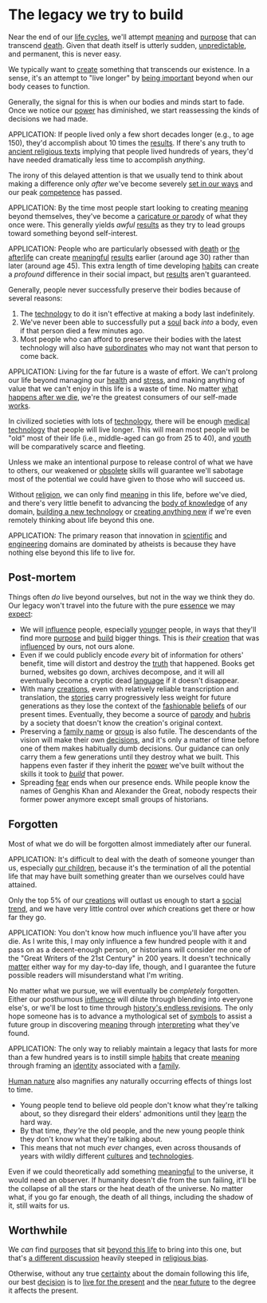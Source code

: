 
# The legacy we try to build

Near the end of our [life cycles](maturity.md), we'll attempt [meaning](meaning.md) and [purpose](purpose.md) that can transcend [death](hardship-death.md). Given that death itself is utterly sudden, [unpredictable](imagination.md), and permanent, this is never easy.

We typically want to [create](creations.md) something that transcends our existence. In a sense, it's an attempt to "live longer" by [being important](meaning.md) beyond when our body ceases to function.

Generally, the signal for this is when our bodies and minds start to fade. Once we notice our [power](power.md) has diminished, we start reassessing the kinds of decisions we had made.

APPLICATION: If people lived only a few short decades longer (e.g., to age 150), they'd accomplish about 10 times the [results](results.md). If there's any truth to [ancient religious texts](religion.md) implying that people lived hundreds of years, they'd have needed dramatically less time to accomplish *anything*.

The irony of this delayed attention is that we usually tend to think about making a difference only *after* we've become severely [set in our ways](habits.md) and our peak [competence](purpose.md) has passed.

APPLICATION: By the time most people start looking to creating [meaning](meaning.md) beyond themselves, they've become a [caricature or parody](humor.md) of what they once were. This generally yields *awful* [results](results.md) as they try to lead groups toward something beyond self-interest.

APPLICATION: People who are particularly obsessed with [death](hardship-death.md) or [the afterlife](religion.md) can create [meaningful](meaning.md) [results](results.md) earlier (around age 30) rather than later (around age 45). This extra length of time developing [habits](habits.md) can create a *profound* difference in their social impact, but [results](results.md) aren't guaranteed.

Generally, people never successfully preserve their bodies because of several reasons:

1. The [technology](technology.md) to do it isn't effective at making a body last indefinitely.
2. We've never been able to successfully put a [soul](humanity.md) back *into* a body, even if that person died a few minutes ago.
3. Most people who can afford to preserve their bodies with the latest technology will also have [subordinates](groups-large.md) who may not want that person to come back.

APPLICATION: Living for the far future is a waste of effort. We can't prolong our life beyond managing our [health](body-health.md) and [stress](mind-feelings-happiness-stress.md), and making anything of value that we can't enjoy in this life is a waste of time. No matter [what happens after we die](religion.md), we're the greatest consumers of our self-made [works](creations.md).

In civilized societies with lots of [technology](technology.md), there will be enough [medical technology](body-health.md) that people will live longer. This will mean most people will be "old" most of their life (i.e., middle-aged can go from 25 to 40), and [youth](maturity.md) will be comparatively scarce and fleeting.

Unless we make an intentional purpose to release control of what we have to others, our weakened or [obsolete](trends.md) skills will guarantee we'll sabotage most of the potential we could have given to those who will succeed us.

Without [religion](religion.md), we can only find [meaning](meaning.md) in this life, before we've died, and there's very little benefit to advancing the [body of knowledge](understanding.md) of any domain, [building a new technology](technology.md) or [creating anything new](creations.md) if we're even remotely thinking about life beyond this one.

APPLICATION: The primary reason that innovation in [scientific](science.md) and [engineering](engineering.md) domains are dominated by atheists is because they have nothing else beyond this life to live for.

## Post-mortem

Things often *do* live beyond ourselves, but not in the way we think they do. Our legacy won't travel into the future with the pure [essence](humanity.md) we may [expect](imagination.md):

- We will [influence](influence.md) people, especially [younger](maturity.md) people, in ways that they'll find more [purpose](purpose.md) and [build](creations.md) bigger things. This is *their* [creation](creations.md) that was [influenced](influence.md) by ours, not ours alone.
- Even if we could publicly encode *every* bit of information for others' benefit, time will distort and destroy the [truth](reality.md) that happened. Books get burned, websites go down, archives decompose, and it will all eventually become a cryptic dead [language](language.md) if it doesn't disappear.
- With many [creations](creations.md), even with relatively reliable transcription and translation, the [stories](stories-why.md) carry progressively less weight for future generations as they lose the context of the [fashionable](trends.md) [beliefs](understanding-certainty.md) of our present times. Eventually, they become a source of [parody](humor.md) and [hubris](morality.md) by a society that doesn't know the creation's original context.
- Preserving a [family name](people-family.md) or [group](groups-small.md) is also futile. The descendants of the vision will make their own [decisions](people-decisions.md), and it's only a matter of time before one of them makes habitually dumb decisions. Our guidance can only carry them a few generations until they destroy what we built. This happens even faster if they inherit the [power](power.md) we've built without the skills it took to *[build](success-1_why.md)* that power.
- Spreading [fear](mind-feelings-fear.md) ends when our presence ends. While people know the names of Genghis Khan and Alexander the Great, nobody respects their former power anymore except small groups of historians.

## Forgotten

Most of what we do will be forgotten almost immediately after our funeral.

APPLICATION: It's difficult to deal with the death of someone younger than us, especially [our children](people-family.md), because it's the termination of all the potential life that may have built something greater than we ourselves could have attained.

Only the top 5% of our [creations](creations.md) will outlast us enough to start a [social trend](trends.md), and we have very little control over *which* creations get there or how far they go.

APPLICATION: You don't know how much influence you'll have after you die. As I write this, I may only influence a few hundred people with it and pass on as a decent-enough person, or historians will consider me one of the "Great Writers of the 21st Century" in 200 years. It doesn't technically [matter](meaning.md) either way for my day-to-day life, though, and I guarantee the future possible readers will misunderstand what I'm writing.

No matter what we pursue, we will eventually be *completely* forgotten. Either our posthumous [influence](influence.md) will dilute through blending into everyone else's, or we'll be lost to time through [history's endless revisions](stories-storytellers.md). The only hope someone has is to advance a mythological set of [symbols](symbols.md) to assist a future group in discovering [meaning](meaning.md) through [interpreting](people-image-why.md) what they've found.

APPLICATION: The only way to reliably maintain a legacy that lasts for more than a few hundred years is to instill simple [habits](habits.md) that create [meaning](meaning.md) through framing an [identity](identity.md) associated with a [family](people-family.md).

[Human nature](humanity.md) also magnifies any naturally occurring effects of things lost to time.

- Young people tend to believe old people don't know what they're talking about, so they disregard their elders' admonitions until they [learn](education.md) the hard way.
- By that time, *they're* the old people, and the new young people think they don't know what they're talking about.
- This means that not much *ever* changes, even across thousands of years with wildly different [cultures](people-culture.md) and [technologies](technology.md).

Even if we could theoretically add something [meaningful](meaning.md) to the universe, it would need an observer. If humanity doesn't die from the sun failing, it'll be the collapse of all the stars or the heat death of the universe. No matter what, if you go far enough, the death of all things, including the shadow of it, still waits for us.

## Worthwhile

We *can* find [purposes](purpose.md) that sit [beyond this life](religion.md) to bring into this one, but that's [a different discussion](jesus-gospel.md) heavily steeped in [religious bias](religion.md).

Otherwise, without any true [certainty](understanding-certainty.md) about the domain following this life, our best [decision](people-decisions.md) is to [live for the present](mind-feelings-happiness-stress.md) and the [near future](imagination.md) to the degree it affects the present.

